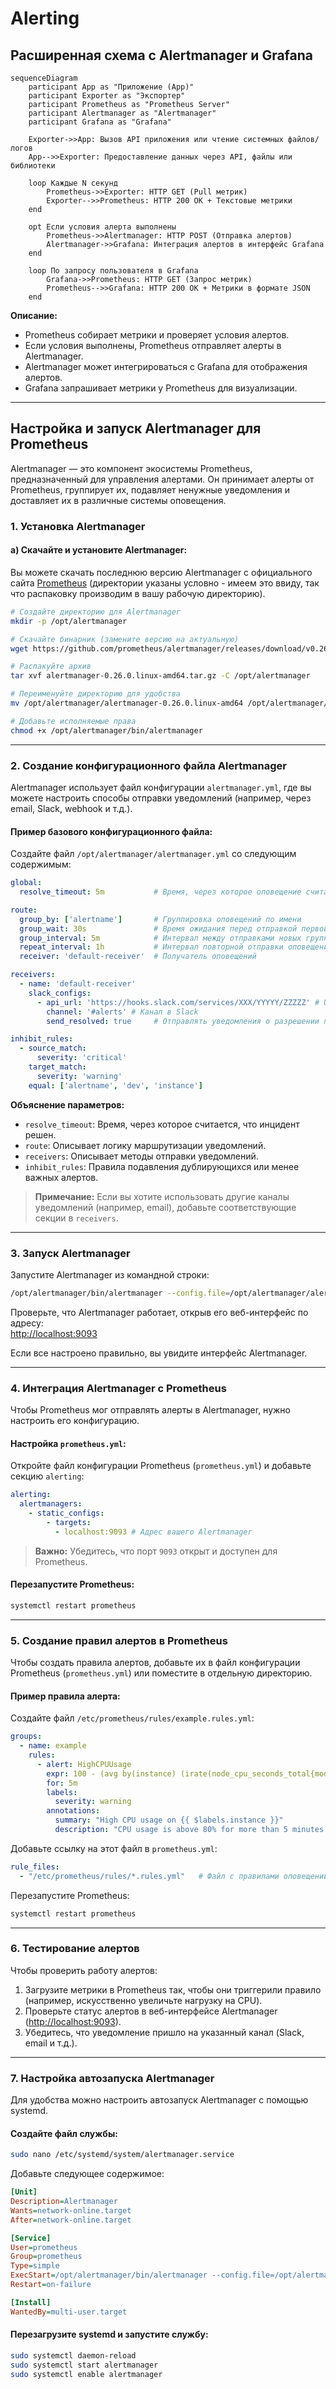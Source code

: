 # Alerting

## Расширенная схема с Alertmanager и Grafana

```mermaid
sequenceDiagram
    participant App as "Приложение (App)"
    participant Exporter as "Экспортер"
    participant Prometheus as "Prometheus Server"
    participant Alertmanager as "Alertmanager"
    participant Grafana as "Grafana"

    Exporter->>App: Вызов API приложения или чтение системных файлов/логов
    App-->>Exporter: Предоставление данных через API, файлы или библиотеки

    loop Каждые N секунд
        Prometheus->>Exporter: HTTP GET (Pull метрик)
        Exporter-->>Prometheus: HTTP 200 OK + Текстовые метрики
    end

    opt Если условия алерта выполнены
        Prometheus->>Alertmanager: HTTP POST (Отправка алертов)
        Alertmanager->>Grafana: Интеграция алертов в интерфейс Grafana
    end

    loop По запросу пользователя в Grafana
        Grafana->>Prometheus: HTTP GET (Запрос метрик)
        Prometheus-->>Grafana: HTTP 200 OK + Метрики в формате JSON
    end
```

**Описание:**  
- Prometheus собирает метрики и проверяет условия алертов.
- Если условия выполнены, Prometheus отправляет алерты в Alertmanager.
- Alertmanager может интегрироваться с Grafana для отображения алертов.
- Grafana запрашивает метрики у Prometheus для визуализации.

---

## Настройка и запуск Alertmanager для Prometheus
Alertmanager — это компонент экосистемы Prometheus, предназначенный для управления алертами. Он принимает алерты от Prometheus, группирует их, подавляет ненужные уведомления и доставляет их в различные системы оповещения.
### 1. **Установка Alertmanager**

#### a) Скачайте и установите Alertmanager:
Вы можете скачать последнюю версию Alertmanager с официального сайта [Prometheus](https://prometheus.io/download/) (директории указаны условно - имеем это ввиду, так что распаковку производим в вашу рабочую директорию).

```bash
# Создайте директорию для Alertmanager
mkdir -p /opt/alertmanager

# Скачайте бинарник (замените версию на актуальную)
wget https://github.com/prometheus/alertmanager/releases/download/v0.26.0/alertmanager-0.26.0.linux-amd64.tar.gz

# Распакуйте архив
tar xvf alertmanager-0.26.0.linux-amd64.tar.gz -C /opt/alertmanager

# Переименуйте директорию для удобства
mv /opt/alertmanager/alertmanager-0.26.0.linux-amd64 /opt/alertmanager/bin

# Добавьте исполняемые права
chmod +x /opt/alertmanager/bin/alertmanager
```

---

### 2. **Создание конфигурационного файла Alertmanager**

Alertmanager использует файл конфигурации `alertmanager.yml`, где вы можете настроить способы отправки уведомлений (например, через email, Slack, webhook и т.д.).

#### Пример базового конфигурационного файла:

Создайте файл `/opt/alertmanager/alertmanager.yml` со следующим содержимым:

```yaml
global:
  resolve_timeout: 5m           # Время, через которое оповещение считается "разрешенным"

route:
  group_by: ['alertname']       # Группировка оповещений по имени
  group_wait: 30s               # Время ожидания перед отправкой первой группы
  group_interval: 5m            # Интервал между отправками новых групп
  repeat_interval: 1h           # Интервал повторной отправки оповещений
  receiver: 'default-receiver'  # Получатель оповещений 

receivers:
  - name: 'default-receiver'
    slack_configs:
      - api_url: 'https://hooks.slack.com/services/XXX/YYYYY/ZZZZZ' # URL вебхука Slack
        channel: '#alerts' # Канал в Slack
        send_resolved: true     # Отправлять уведомления о разрешении проблемы

inhibit_rules:
  - source_match:
      severity: 'critical'
    target_match:
      severity: 'warning'
    equal: ['alertname', 'dev', 'instance']
```

**Объяснение параметров:**
- `resolve_timeout`: Время, через которое считается, что инцидент решен.
- `route`: Описывает логику маршрутизации уведомлений.
- `receivers`: Описывает методы отправки уведомлений.
- `inhibit_rules`: Правила подавления дублирующихся или менее важных алертов.

> **Примечание:** Если вы хотите использовать другие каналы уведомлений (например, email), добавьте соответствующие секции в `receivers`.

---

### 3. **Запуск Alertmanager**

Запустите Alertmanager из командной строки:

```bash
/opt/alertmanager/bin/alertmanager --config.file=/opt/alertmanager/alertmanager.yml
```

Проверьте, что Alertmanager работает, открыв его веб-интерфейс по адресу:  
[http://localhost:9093](http://localhost:9093)

Если все настроено правильно, вы увидите интерфейс Alertmanager.

---

### 4. **Интеграция Alertmanager с Prometheus**

Чтобы Prometheus мог отправлять алерты в Alertmanager, нужно настроить его конфигурацию.

#### Настройка `prometheus.yml`:

Откройте файл конфигурации Prometheus (`prometheus.yml`) и добавьте секцию `alerting`:

```yaml
alerting:
  alertmanagers:
    - static_configs:
        - targets:
          - localhost:9093 # Адрес вашего Alertmanager
```

> **Важно:** Убедитесь, что порт `9093` открыт и доступен для Prometheus.

#### Перезапустите Prometheus:

```bash
systemctl restart prometheus
```

---

### 5. **Создание правил алертов в Prometheus**

Чтобы создать правила алертов, добавьте их в файл конфигурации Prometheus (`prometheus.yml`) или поместите в отдельную директорию.

#### Пример правила алерта:

Создайте файл `/etc/prometheus/rules/example.rules.yml`:

```yaml
groups:
  - name: example
    rules:
      - alert: HighCPUUsage
        expr: 100 - (avg by(instance) (irate(node_cpu_seconds_total{mode="idle"}[5m])) * 100) > 80
        for: 5m
        labels:
          severity: warning
        annotations:
          summary: "High CPU usage on {{ $labels.instance }}"
          description: "CPU usage is above 80% for more than 5 minutes."
```

Добавьте ссылку на этот файл в `prometheus.yml`:

```yaml
rule_files:
  - "/etc/prometheus/rules/*.rules.yml"   # Файл с правилами оповещений
```

Перезапустите Prometheus:

```bash
systemctl restart prometheus
```

---

### 6. **Тестирование алертов**

Чтобы проверить работу алертов:
1. Загрузите метрики в Prometheus так, чтобы они триггерили правило (например, искусственно увеличьте нагрузку на CPU).
2. Проверьте статус алертов в веб-интерфейсе Alertmanager ([http://localhost:9093](http://localhost:9093)).
3. Убедитесь, что уведомление пришло на указанный канал (Slack, email и т.д.).

---

### 7. **Настройка автозапуска Alertmanager**

Для удобства можно настроить автозапуск Alertmanager с помощью systemd.

#### Создайте файл службы:

```bash
sudo nano /etc/systemd/system/alertmanager.service
```

Добавьте следующее содержимое:

```ini
[Unit]
Description=Alertmanager
Wants=network-online.target
After=network-online.target

[Service]
User=prometheus
Group=prometheus
Type=simple
ExecStart=/opt/alertmanager/bin/alertmanager --config.file=/opt/alertmanager/alertmanager.yml
Restart=on-failure

[Install]
WantedBy=multi-user.target
```

#### Перезагрузите systemd и запустите службу:

```bash
sudo systemctl daemon-reload
sudo systemctl start alertmanager
sudo systemctl enable alertmanager
```
